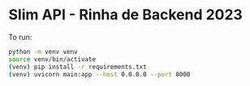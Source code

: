 # Slim API - Rinha de Backend 2023

To run:
```bash
python -m venv venv
source venv/bin/activate
(venv) pip install -r requirements.txt
(venv) uvicorn main:app --host 0.0.0.0 --port 8000
```
